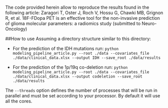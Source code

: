 The code provided herein allow to reproduce the results found in the following article:
Zaragori T, Oster J, Roch V, Hossu G, Chawki MB, Grignon R, et al. 18F-FDopa PET is an effective tool for the non-invasive prediction of glioma molecular parameters: a radiomics study (submitted to Neuro-Oncology)

##How to use
Assuming a directory structure similar to this directory:
- For the prediction of the IDH mutations run:
`python modeling_pipeline_article.py --root ./data --covariates_file ./data/clinical_data.xlsx --output IDH --save_root ./data/results`

- For the prediction of the 1p/19q co-deletion run:
`python modeling_pipeline_article.py --root ./data --covariates_file ./data/clinical_data.xlsx --output codeletion --save_root ./data/results`

The `--threads` option defines the number of processes that will be run in parallel and must be set according to your processor. By default it will use all the cores.